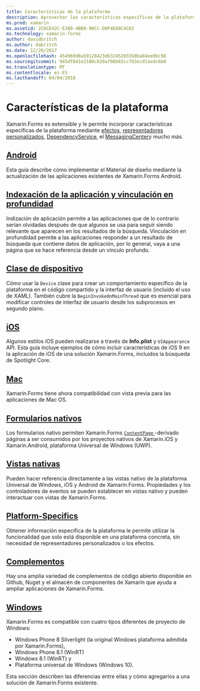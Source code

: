 ```yaml
---
title: Características de la plataforma
description: Aprovechar las características específicas de la plataforma con Xamarin.Forms
ms.prod: xamarin
ms.assetid: 2C6CE42C-E380-4BB9-90CC-D0F4E60C4C03
ms.technology: xamarin-forms
author: davidbritch
ms.author: dabritch
ms.date: 12/20/2017
ms.openlocfilehash: 454969d8a59128423d632452033b8ba84ee0bc98
ms.sourcegitcommit: 945df041e2180cb20af08b83cc703ecd1aedc6b0
ms.translationtype: MT
ms.contentlocale: es-ES
ms.lasthandoff: 04/04/2018
---
```

# <a name="platform-features"></a>Características de la plataforma

Xamarin.Forms es extensible y le permite incorporar características específicas de la plataforma mediante [efectos](~/xamarin-forms/app-fundamentals/effects/index.md), [representadores personalizados](~/xamarin-forms/app-fundamentals/custom-renderer/index.md), [DependencyService](~/xamarin-forms/app-fundamentals/dependency-service/index.md), el [MessagingCenter](~/xamarin-forms/app-fundamentals/messaging-center.md)y mucho más.

## <a name="androidandroidindexmd"></a>[Android](android/index.md)

Esta guía describe cómo implementar el Material de diseño mediante la actualización de las aplicaciones existentes de Xamarin.Forms Android.

## <a name="application-indexing-and-deep-linkingdeep-linkingmd"></a>[Indexación de la aplicación y vinculación en profundidad](deep-linking.md)

Indización de aplicación permite a las aplicaciones que de lo contrario serían olvidadas después de que algunos se usa para seguir siendo relevante que aparecen en los resultados de la búsqueda. Vinculación en profundidad permite a las aplicaciones responder a un resultado de búsqueda que contiene datos de aplicación, por lo general, vaya a una página que se hace referencia desde un vínculo profundo.

## <a name="device-classdevicemd"></a>[Clase de dispositivo](device.md)

Cómo usar la `Device` clase para crear un comportamiento específico de la plataforma en el código compartido y la interfaz de usuario (incluido el uso de XAML). También cubre la `BeginInvokeOnMainThread` que es esencial para modificar controles de interfaz de usuario desde los subprocesos en segundo plano.

## <a name="iosiosindexmd"></a>[iOS](ios/index.md)

Algunos estilos iOS pueden realizarse a través de **Info.plist** y `UIAppearance` API. Esta guía incluye ejemplos de cómo incluir características de iOS 9 en la aplicación de iOS de una solución Xamarin.Forms, incluidos la búsqueda de Spotlight Core.

## <a name="macmacmd"></a>[Mac](mac.md)

Xamarin.Forms tiene ahora compatibilidad con vista previa para las aplicaciones de Mac OS.

## <a name="native-formsnative-formsmd"></a>[Formularios nativos](native-forms.md)

Los formularios nativo permiten Xamarin.Forms [ `ContentPage` ](https://developer.xamarin.com/api/type/Xamarin.Forms.ContentPage/)-derivado páginas a ser consumidos por los proyectos nativos de Xamarin.iOS y Xamarin.Android, plataforma Universal de Windows (UWP).

## <a name="native-viewsnative-viewsindexmd"></a>[Vistas nativas](native-views/index.md)

Pueden hacer referencia directamente a las vistas nativo de la plataforma Universal de Windows, iOS y Android de Xamarin.Forms. Propiedades y los controladores de eventos se pueden establecer en vistas nativo y pueden interactuar con vistas de Xamarin.Forms.

## <a name="platform-specificsplatform-specificsindexmd"></a>[Platform-Specifics](platform-specifics/index.md)

Obtener información específica de la plataforma le permite utilizar la funcionalidad que solo está disponible en una plataforma concreta, sin necesidad de representadores personalizados o los efectos.

## <a name="pluginspluginsmd"></a>[Complementos](plugins.md)

Hay una amplia variedad de complementos de código abierto disponible en Github, Nuget y el almacén de componentes de Xamarin que ayuda a ampliar aplicaciones de Xamarin.Forms.

## <a name="windowswindowsindexmd"></a>[Windows](windows/index.md)

Xamarin.Forms es compatible con cuatro tipos diferentes de proyecto de Windows:

* Windows Phone 8 Silverlight (la original Windows plataforma admitida por Xamarin.Forms),
* Windows Phone 8.1 (WinRT)
* Windows 8.1 (WinRT) y
* Plataforma universal de Windows (Windows 10).

Esta sección describen las diferencias entre ellas y cómo agregarlos a una solución de Xamarin.Forms existente.
